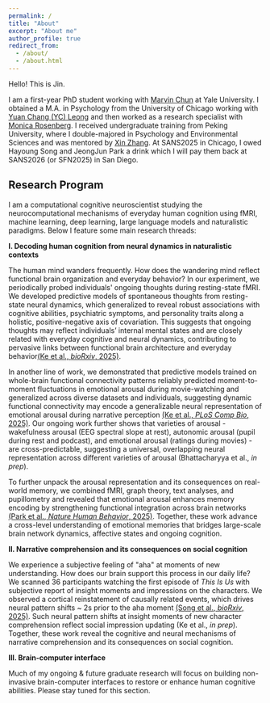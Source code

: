 ```yaml
---
permalink: /
title: "About"
excerpt: "About me"
author_profile: true
redirect_from: 
  - /about/
  - /about.html
---
```


Hello! This is Jin. 

I am a first-year PhD student working with [Marvin Chun](https://www.marvinchun.com/) at Yale University. I obtained a M.A. in Psychology from the University of Chicago working with [Yuan Chang (YC) Leong](https://mcnlab.uchicago.edu/) and then worked as a research specialist with [Monica Rosenberg](https://cablab.uchicago.edu/). I received undergraduate training from Peking University, where I double-majored in Psychology and Environmental Sciences and was mentored by [Xin Zhang](https://www.psy.pku.edu.cn/szdw/qzjy/fjs/zx/index.htm). At SANS2025 in Chicago, I owed Hayoung Song and JeongJun Park a drink which I will pay them back at SANS2026 (or SFN2025) in San Diego.
<br>

<h2>Research Program</h2>

I am a computational cognitive neuroscientist studying the neurocomputational mechanisms of everyday human cognition using fMRI, machine learning, deep learning, large language models and naturalistic paradigms. Below I feature some main research threads:

**I. Decoding human cognition from neural dynamics in naturalistic contexts**

The human mind wanders frequently. How does the wandering mind reflect functional brain organization and everyday behavior? In our experiment, we periodically probed individuals' ongoing thoughts during resting-state fMRI. We developed predictive models of spontaneous thoughts from resting-state neural dynamics, which generalized to reveal robust associations with cognitive abilities, psychiatric symptoms, and personality traits along a holistic, positive-negative axis of covariation. This suggests that ongoing thoughts may reflect individuals’ internal mental states and are closely related with everyday cognitive and neural dynamics, contributing to pervasive links between functional brain architecture and everyday behavior[(Ke et al., _bioRxiv_, 2025)](https://www.biorxiv.org/content/10.1101/2025.08.18.670664v1). 

In another line of work, we demonstrated that predictive models trained on whole-brain functional connectivity patterns reliably predicted moment-to-moment fluctuations in emotional arousal during movie-watching and generalized across diverse datasets and individuals, suggesting dynamic functional connectivity may encode a generalizable neural representation of emotional arousal during narrative perception [(Ke et al., _PLoS Comp Bio_, 2025)](https://journals.plos.org/ploscompbiol/article?id=10.1371/journal.pcbi.1012994). Our ongoing work further shows that varieties of arousal - wakefulness arousal (EEG spectral slope at rest), autonomic arousal (pupil during rest and podcast), and emotional arousal (ratings during movies) - are cross-predictable, suggesting a universal, overlapping neural representation across different varieties of arousal (Bhattacharyya et al., _in prep_).

To further unpack the arousal representation and its consequences on real-world memory, we combined fMRI, graph theory, text analyses, and pupillometry and revealed that emotional arousal enhances memory encoding by strengthening functional integration across brain networks [(Park et al., _Nature Human Behavior_, 2025)](https://www.biorxiv.org/content/10.1101/2025.03.13.643125v1). Together, these work advance a cross-level understanding of emotional memories that bridges large-scale brain network dynamics, affective states and ongoing cognition.


**II. Narrative comprehension and its consequences on social cognition**

We experience a subjective feeling of "aha" at moments of new understanding. How does our brain support this process in our daily life? We scanned 36 participants watching the first episode of _This Is Us_ with subjective report of insight moments and impressions on the characters. We observed a cortical reinstatement of causally related events, which drives neural pattern shifts ~ 2s prior to the aha moment [(Song et al., _bioRxiv_, 2025)](https://www.biorxiv.org/content/10.1101/2025.03.12.642853v1). Such neural pattern shifts at insight moments of new character comprehension reflect social impression updating (Ke et al., _in prep_). Together, these work reveal the cognitive and neural mechanisms of narrative comprehension and its consequences on social cognition.


**III. Brain-computer interface**

Much of my ongoing & future graduate research will focus on building non-invasive brain-computer interfaces to restore or enhance human cognitive abilities. Please stay tuned for this section.
